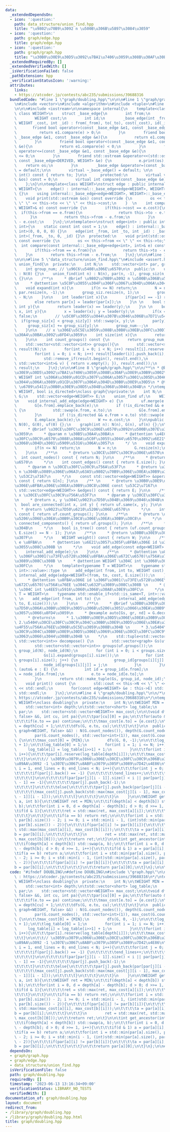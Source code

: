 ```yaml
---
data:
  _extendedDependsOn:
  - icon: ':question:'
    path: data_structure/union_find.hpp
    title: "\u9802\u70B9\u3092 n \u500B\u306B\u5897\u3084\u3059"
  - icon: ':question:'
    path: graph/edge.hpp
    title: graph/edge.hpp
  - icon: ':question:'
    path: graph/graph.hpp
    title: "\u30B0\u30E9\u30D5\u3092\u7BA1\u7406\u3059\u308B\u30AF\u30E9\u30B9\u3002"
  _extendedRequiredBy: []
  _extendedVerifiedWith: []
  _isVerificationFailed: false
  _pathExtension: hpp
  _verificationStatusIcon: ':warning:'
  attributes:
    links:
    - https://atcoder.jp/contests/abc235/submissions/39688316
  bundledCode: "#line 1 \"graph/doubling.hpp\"\n\n\n#line 1 \"graph/graph.hpp\"\n\n\
    \n#include <vector>\n#include <algorithm>\n#include <tuple>\n#line 1 \"graph/edge.hpp\"\
    \n\n\n#include <iostream>\n\nnamespace internal{\n    template<class DERIVED,\
    \ class WEIGHT>\n    struct _base_edge{\n        int from;\n        int to;\n\
    \        WEIGHT cost;\n        int id;\n        _base_edge(int _from, int _to,\
    \ WEIGHT _cost, int _id) : from(_from), to(_to), cost(_cost), id(_id) {}\n\n \
    \       friend bool operator>(const _base_edge &e1, const _base_edge &e){\n  \
    \          return e1.compare(e) > 0;\n        }\n        friend bool operator>=(const\
    \ _base_edge &e1, const _base_edge &e){\n            return e1.compare(e) >= 0;\n\
    \        }\n        friend bool operator<(const _base_edge &e1, const _base_edge\
    \ &e){\n            return e1.compare(e) < 0;\n        }\n        friend bool\
    \ operator<=(const _base_edge &e1, const _base_edge &e){\n            return e1.compare(e)\
    \ <= 0;\n        }\n        friend std::ostream &operator<<(std::ostream &os,\
    \ const _base_edge<DERIVED, WEIGHT> &e) {\n            e.print(os);\n        \
    \    return os;\n        }\n        _base_edge &operator=(const _base_edge &e)\
    \ = default;\n\n        virtual ~_base_edge() = default; \n\n        operator\
    \ int() const { return to; }\n\n      protected:\n        virtual void print(std::ostream\
    \ &os) const = 0;\n        virtual int compare(const _base_edge &e) const = 0;\n\
    \    };\n}\n\ntemplate<class WEIGHT>\nstruct edge : public internal::_base_edge<edge<WEIGHT>,\
    \ WEIGHT>{\n    edge() : internal::_base_edge<edge<WEIGHT>, WEIGHT>(0, 0, 0, 0)\
    \ {}\n    using internal::_base_edge<edge<WEIGHT>, WEIGHT>::_base_edge;\n  protected:\n\
    \    void print(std::ostream &os) const override {\n        os << this->from <<\
    \ \" \" << this->to << \" \" << this->cost;\n    }  \n    int compare(const internal::_base_edge<edge<WEIGHT>,\
    \ WEIGHT>& e) const override {\n        if(this->cost == e.cost){\n          \
    \  if(this->from == e.from){\n                return this->to - e.to;\n      \
    \      }\n            return this->from - e.from;\n        }\n        return this->cost\
    \ - e.cost;\n    }\n};\n\ntemplate<>\nstruct edge<int> : public internal::_base_edge<edge<int>,\
    \ int>{\n    static const int cost = 1;\n    edge() : internal::_base_edge<edge<int>,\
    \ int>(0, 0, 0, 0) {}\n    edge(int _from, int _to, int _id) : _base_edge<edge<int>,\
    \ int>(_from, _to, 0, _id) {}\n  protected:\n    void print(std::ostream &os)\
    \ const override {\n        os << this->from << \" \" << this->to;\n    }\n  \
    \  int compare(const internal::_base_edge<edge<int>, int>& e) const override {\n\
    \        if(this->from == e.from){\n            return this->to - e.to;\n    \
    \    }\n        return this->from - e.from;\n    }\n};\n\n\n#line 1 \"data_structure/union_find.hpp\"\
    \n\n\n#line 5 \"data_structure/union_find.hpp\"\n#include <assert.h>\n\nclass\
    \ union_find{\n  private:\n    int N;\n    std::vector<int> par, group_siz;\n\
    \    int group_num; // \u96C6\u5408\u306E\u6570\n\n  public:\n    union_find()\
    \ : N(0) {}\n    union_find(int n) : N(n), par(n, -1), group_siz(n, 1), group_num(n)\
    \ {}\n\n    /**\n     * @brief \u9802\u70B9\u3092 n \u500B\u306B\u5897\u3084\u3059\
    \n     * @attention \u5C0F\u3055\u304F\u306F\u3067\u304D\u306A\u3044\n     */\n\
    \    void expand(int n){\n        if(n <= N) return;\n        N = n;\n       \
    \ par.resize(n, -1);\n        group_siz.resize(n, 1);\n        group_num += n\
    \ - N;\n    }\n\n    int leader(int x){\n        if(par[x] == -1) return x;\n\
    \        else return par[x] = leader(par[x]);\n    }\n \n    bool same(int x,\
    \ int y){\n        return leader(x) == leader(y);\n    }\n \n    bool merge(int\
    \ x, int y){\n        x = leader(x); y = leader(y);\n        if(x == y) return\
    \ false;\n        // \u5C0F\u3055\u3044\u307B\u3046\u306B\u7D71\u5408\n      \
    \  if(group_siz[x] < group_siz[y]) std::swap(x, y);\n        par[y] = x;\n   \
    \     group_siz[x] += group_siz[y];\n        group_num--;\n        return true;\n\
    \    }\n\n    // x \u306E\u5C5E\u3059\u308B\u30B0\u30EB\u30FC\u30D7\u306E\u30B5\
    \u30A4\u30BA\u3092\u8FD4\u3059\n    int size(int x){\n        return group_siz[leader(x)];\n\
    \    }\n\n    int count_groups() const {\n        return group_num;\n    }\n\n\
    \    std::vector<std::vector<int>> groups(){\n        std::vector<std::vector<int>>\
    \ result(N);\n        for(int i = 0; i < N; i++) result[i].reserve(group_siz[i]);\n\
    \        for(int i = 0; i < N; i++) result[leader(i)].push_back(i);\n        result.erase(\n\
    \            std::remove_if(result.begin(), result.end(),\n            [&](const\
    \ std::vector<int>& v) { return v.empty(); }), result.end());\n        return\
    \ result;\n    }\n};\n\n\n#line 8 \"graph/graph.hpp\"\n\n/**\n * @brief \u30B0\
    \u30E9\u30D5\u3092\u7BA1\u7406\u3059\u308B\u30AF\u30E9\u30B9\u3002\n * @tparam\
    \ WEIGHT int \u306A\u3089\u91CD\u307F\u306A\u3057\u3001\u305D\u3046\u3067\u306A\
    \u3044\u306A\u3089\u91CD\u307F\u3064\u304D\u30B0\u30E9\u30D5\n * @tparam is_directed\
    \ \u6709\u5411\u30B0\u30E9\u30D5\u304B\u3068\u3046\u304B\n */\ntemplate <typename\
    \ WEIGHT, bool is_directed>\nclass graph{\nprivate:\n    int N;\n    std::vector<std::vector<edge<WEIGHT>>>\
    \ G;\n    std::vector<edge<WEIGHT>> E;\n    union_find uf;\n    WEIGHT W = 0;\n\
    \n    void internal_add_edge(edge<WEIGHT> e) {\n        uf.merge(e.from, e.to);\n\
    \        G[e.from].emplace_back(e);\n        if (!is_directed && e.from != e.to)\
    \ {\n            std::swap(e.from, e.to);\n            G[e.from].emplace_back(e);\n\
    \        }\n        if (!is_directed && e.from > e.to) std::swap(e.from, e.to);\n\
    \        E.emplace_back(e);\n        W += e.cost;\n    }\n\npublic:\n    graph():\
    \ N(0), G(0), uf(0) {};\n    graph(int n): N(n), G(n), uf(n) {};\n\n    /**\n\
    \     * @brief \u30CE\u30FC\u30C9\u306E\u6570\u3092n\u500B\u307E\u3067\u5897\u3084\
    \u3059\n     * @param n \u30B5\u30A4\u30BA\n     * @attention \u4ECA\u306E\u30CE\
    \u30FC\u30C9\u6570\u3088\u308A\u5C0F\u3055\u3044\u6570\u3092\u6E21\u3057\u305F\
    \u3068\u304D\u3001\u5909\u5316\u306A\u3057\n     */ \n    void expand(int n) {\n\
    \        if(n <= N) return;\n        N = n;\n        G.resize(n);\n        uf.expand(n);\n\
    \    }\n\n    /**\n     * @return \u30CE\u30FC\u30C9\u306E\u6570\n     */\n  \
    \  int count_nodes() const { return N; }\n\n    /**\n     * @return \u8FBA\u306E\
    \u6570\n     */\n    int count_edges() const { return E.size(); }\n\n    /** \n\
    \     * @param n \u30CE\u30FC\u30C9\u756A\u53F7\n     * @return \u30CE\u30FC\u30C9\
    \ n \u304B\u3089\u306E\u96A3\u63A5\u9802\u70B9\u306E\u30EA\u30B9\u30C8\u306E const\
    \ \u53C2\u7167\n     */\n    const std::vector<edge<WEIGHT>> &operator[](int n)\
    \ const { return G[n]; }\n\n    /** \n     * @return \u30B0\u30E9\u30D5\u5168\u4F53\
    \u306E\u8FBA\u306E\u30EA\u30B9\u30C8\u306E const \u53C2\u7167\n     */\n    const\
    \ std::vector<edge<WEIGHT>> &edges() const { return E; }\n\n    /**\n     * @param\
    \ x \u30CE\u30FC\u30C9\u756A\u53F7\n     * @param y \u30CE\u30FC\u30C9\u756A\u53F7\
    \n     * @return x, y \u304C\u9023\u7D50\u304B\u3069\u3046\u304B\n     */\n  \
    \  bool are_connected(int x, int y) { return uf.same(x, y); }\n\n    /**\n   \
    \  * @return \u9023\u7D50\u6210\u5206\u306E\u6570\n     */\n    int count_connected_components()\
    \ const { return uf.count_groups(); }\n\n    /**\n     * @return \u9023\u7D50\u6210\
    \u5206\u306E\u30EA\u30B9\u30C8\u306E\u30EA\u30B9\u30C8\n     */\n    std::vector<std::vector<int>>\
    \ connected_components() { return uf.groups(); }\n\n    /**\n     * @return \u6728\
    \u304B\n     */\n    bool is_tree() const { return (uf.count_groups() == 1 &&\
    \ E.size() == N - 1); }\n\n    /**\n     * @return \u30B0\u30E9\u30D5\u306E\u91CD\
    \u307F\n     */\n    WEIGHT weight() const { return W; }\n\n    /**\n     * @param\
    \ e \u8FBA\n     * @attention \u6E21\u3057\u305F\u8FBA\u306E id \u306F\u4FDD\u6301\
    \u3055\u308C\u308B \n     */\n    void add_edge(const edge<WEIGHT> &e){\n    \
    \    internal_add_edge(e);\n    }\n\n    /**\n     * @attention \u8FBA\u306E id\
    \ \u306F\u3001(\u73FE\u5728\u306E\u8FBA\u306E\u672C\u6570)\u756A\u76EE \u304C\u632F\
    \u3089\u308C\u308B \n     * @attention WEIGHT \u304C int \u3060\u3068\u30A8\u30E9\
    \u30FC\n     */\n    template<typename T = WEIGHT>\n    typename std::enable_if<!std::is_same<T,\
    \ int>::value>::type \n    add_edge(int from, int to, WEIGHT cost) {\n       \
    \ internal_add_edge(edge<WEIGHT>(from, to, cost, E.size()));\n    }\n\n    /**\n\
    \     * @attention \u8FBA\u306E id \u306F\u3001(\u73FE\u5728\u306E\u8FBA\u306E\
    \u672C\u6570)\u756A\u76EE \u304C\u632F\u3089\u308C\u308B \n     * @attention WEIGHT\
    \ \u304C int \u4EE5\u5916\u3060\u3068\u30A8\u30E9\u30FC\n     */\n    template<typename\
    \ T = WEIGHT>\n    typename std::enable_if<std::is_same<T, int>::value>::type\
    \ \n    add_edge(int from, int to) {\n        internal_add_edge(edge<int>(from,\
    \ to, E.size()));\n    }\n\n    /**\n     * @brief \u30B0\u30E9\u30D5\u3092\u9023\
    \u7D50\u306A\u30B0\u30E9\u30D5\u306B\u5206\u3051\u3066\u30EA\u30B9\u30C8\u306B\
    \u3057\u3066\u8FD4\u3059\n     * @example auto[Gs, gr, nd] = G.decompose();\n\
    \     * @returns\n     * 1.\u30B0\u30E9\u30D5\u306E\u30EA\u30B9\u30C8 \n     *\
    \ 2.\u5404\u30CE\u30FC\u30C9\u304C\u30B0\u30E9\u30D5\u306E\u30EA\u30B9\u30C8\u306E\
    \u4F55\u756A\u76EE\u306B\u5C5E\u3059\u308B\u304B \n     * 3.\u5404\u30CE\u30FC\
    \u30C9\u304C\u30B0\u30E9\u30D5\u306E\u3069\u306E\u30CE\u30FC\u30C9\u306B\u306A\
    \u3063\u3066\u3044\u308B\u304B \n    */\n    std::tuple<std::vector<graph>, std::vector<int>,\
    \ std::vector<int>> decompose() {\n        std::vector<graph> Gs(uf.count_groups());\n\
    \        std::vector<std::vector<int>> groups(uf.groups());\n        std::vector<int>\
    \ group_id(N), node_id(N);\n        for (int i = 0; i < groups.size(); i++) {\n\
    \            Gs[i].expand(groups[i].size());\n            for (int j = 0; j <\
    \ groups[i].size(); j++) {\n                group_id[groups[i][j]] = i;\n    \
    \            node_id[groups[i][j]] = j;\n            }\n        }\n        for\
    \ (auto& e : E) {\n            int id = group_id[e.from];\n            e.from\
    \ = node_id[e.from];\n            e.to = node_id[e.to];\n            Gs[id].add_edge(e);\n\
    \        }\n        return std::make_tuple(Gs, group_id, node_id);\n    }\n\n\
    \    void print() const {\n        std::cout << this->N << \" \" << this->E.size()\
    \ << std::endl;\n        for(const edge<WEIGHT> &e : this->E) std::cout << e <<\
    \ std::endl;\n    }\n};\n\n\n#line 4 \"graph/doubling.hpp\"\n\n/*\n * verify :\
    \ https://atcoder.jp/contests/abc235/submissions/39688316\n*/\ntemplate<typename\
    \ WEIGHT>\nclass doubling{\n  private:\n    int N;\n\tWEIGHT MIN = std::numeric_limits<WEIGHT>::min();\n\
    \    std::vector<int> depth;\n\tstd::vector<short> log_table;\n    std::vector<std::vector<int>>\
    \ par;\n    std::vector<std::vector<WEIGHT>> max_cost;\n\n\tvoid dfs(const graph<WEIGHT,\
    \ false> &G, int cu, int pa){\n\t\tpar[cu][0] = pa;\n\t\tfor(auto &e : G[cu]){\n\
    \t\t\tif(e.to == pa) continue;\n\t\t\tmax_cost[e.to] = {e.cost};\n\t\t\tdepth[e.to]\
    \ = depth[cu] + 1;\n\t\t\tdfs(G, e.to, cu);\n\t\t}\n\t}\n\n  public:\n    doubling(const\
    \ graph<WEIGHT, false> &G) : N(G.count_nodes()), depth(G.count_nodes(), 0),\n\
    \        par(G.count_nodes(), std::vector<int>(1)), max_cost(G.count_nodes())\
    \ {\n\n\t\tmax_cost[0] = {MIN};\n        dfs(G, 0, -1);\n\n\t\tlog_table.resize(N\
    \ + 1);\n\t\tlog_table[0] = 1;\n        for(int i = 1; i <= N; i++){\n       \
    \     log_table[i] = log_table[i>>1] + 1;\n        }\n\t\tfor(int i = 0; i < N;\
    \ i++){\n\t\t\tpar[i].reserve(log_table[depth[i]]);\n\t\t\tmax_cost[i].reserve(log_table[depth[i]]);\n\
    \t\t}\n\n\t\t// \u3059\u3079\u3066\u306E\u30CE\u30FC\u30C9\u306B\u3064\u3044\u3066\
    \u89AA\u3092 -1 \u307E\u3067\u8ABF\u3079\u305F\u3089\u7D42\u4E86\n\t\tfor(int\
    \ i = 1, end_lines = 0; end_lines < N; i++){\n\t\t\tfor(int j = 0; j < N; j++){\n\
    \t\t\t\tif(par[j].back() == -1) {\n\t\t\t\t\tend_lines++;\n\t\t\t\t\tcontinue;\n\
    \t\t\t\t}\n\n\t\t\t\tif(par[par[j][i - 1]].size() < i || par[par[j][i - 1]][i\
    \ - 1] == -1){\n\t\t\t\t\tpar[j].push_back(-1);\n                    max_cost[j].push_back(MIN);\n\
    \t\t\t\t}\n\t\t\t\telse{\n\t\t\t\t\tpar[j].push_back(par[par[j][i - 1]][i - 1]);\n\
    \t\t\t\t\tmax_cost[j].push_back(std::max(max_cost[j][i - 1], max_cost[par[j][i\
    \ - 1]][i - 1]));\n\t\t\t\t}\n\t\t\t}\n\t\t}\n    }\n\n\tWEIGHT get_max_cost(int\
    \ a, int b){\n\t\tWEIGHT ret = MIN;\n\t\tif(depth[a] < depth[b]) std::swap(a,\
    \ b);\n\t\tfor(int i = 0, d = depth[a] - depth[b]; d > 0; d >>= 1, i++){\n\t\t\
    \tif(d & 1){\n\t\t\t\tret = std::max(ret, max_cost[a][i]);\n\t\t\t\ta = par[a][i];\n\
    \t\t\t}\n\t\t}\n\t\tif(a == b) return ret;\n\n\t\tfor(int i = std::min(par[a].size(),\
    \ par[b].size()) - 2; i >= 0; i = std::min(i - 1, (int)std::min(par[a].size(),\
    \ par[b].size()) - 2)){\n\t\t\tif(par[a][i] != par[b][i]){\n\t\t\t\tret = std::max(ret,\
    \ std::max(max_cost[a][i], max_cost[b][i]));\n\t\t\t\ta = par[a][i];\n\t\t\t\t\
    b = par[b][i];\n\t\t\t}\n\t\t}\n        ret = std::max(ret, std::max(max_cost[a][0],\
    \ max_cost[b][0]));\n\t\treturn ret;\n\t}\n\n\tint get_ancestor(int a, int b){\n\
    \t\tif(depth[a] < depth[b]) std::swap(a, b);\n\t\tfor(int i = 0, d = depth[a]\
    \ - depth[b]; d > 0; d >>= 1, i++){\n\t\t\tif(d & 1) a = par[a][i];\n\t\t}\n\t\
    \tif(a == b) return a;\n\n\t\tfor(int i = std::min(par[a].size(), par[b].size())\
    \ - 2; i >= 0; i = std::min(i - 1, (int)std::min(par[a].size(), par[b].size())\
    \ - 2)){\n\t\t\tif(par[a][i] != par[b][i]){\n\t\t\t\ta = par[a][i];\n\t\t\t\t\
    b = par[b][i];\n\t\t\t}\n\t\t}\n\t\treturn par[a][0];\n\t}\n};\n\n\n"
  code: "#ifndef DOUBLING\n#define DOUBLING\n#include \"graph.hpp\"\n\n/*\n * verify\
    \ : https://atcoder.jp/contests/abc235/submissions/39688316\n*/\ntemplate<typename\
    \ WEIGHT>\nclass doubling{\n  private:\n    int N;\n\tWEIGHT MIN = std::numeric_limits<WEIGHT>::min();\n\
    \    std::vector<int> depth;\n\tstd::vector<short> log_table;\n    std::vector<std::vector<int>>\
    \ par;\n    std::vector<std::vector<WEIGHT>> max_cost;\n\n\tvoid dfs(const graph<WEIGHT,\
    \ false> &G, int cu, int pa){\n\t\tpar[cu][0] = pa;\n\t\tfor(auto &e : G[cu]){\n\
    \t\t\tif(e.to == pa) continue;\n\t\t\tmax_cost[e.to] = {e.cost};\n\t\t\tdepth[e.to]\
    \ = depth[cu] + 1;\n\t\t\tdfs(G, e.to, cu);\n\t\t}\n\t}\n\n  public:\n    doubling(const\
    \ graph<WEIGHT, false> &G) : N(G.count_nodes()), depth(G.count_nodes(), 0),\n\
    \        par(G.count_nodes(), std::vector<int>(1)), max_cost(G.count_nodes())\
    \ {\n\n\t\tmax_cost[0] = {MIN};\n        dfs(G, 0, -1);\n\n\t\tlog_table.resize(N\
    \ + 1);\n\t\tlog_table[0] = 1;\n        for(int i = 1; i <= N; i++){\n       \
    \     log_table[i] = log_table[i>>1] + 1;\n        }\n\t\tfor(int i = 0; i < N;\
    \ i++){\n\t\t\tpar[i].reserve(log_table[depth[i]]);\n\t\t\tmax_cost[i].reserve(log_table[depth[i]]);\n\
    \t\t}\n\n\t\t// \u3059\u3079\u3066\u306E\u30CE\u30FC\u30C9\u306B\u3064\u3044\u3066\
    \u89AA\u3092 -1 \u307E\u3067\u8ABF\u3079\u305F\u3089\u7D42\u4E86\n\t\tfor(int\
    \ i = 1, end_lines = 0; end_lines < N; i++){\n\t\t\tfor(int j = 0; j < N; j++){\n\
    \t\t\t\tif(par[j].back() == -1) {\n\t\t\t\t\tend_lines++;\n\t\t\t\t\tcontinue;\n\
    \t\t\t\t}\n\n\t\t\t\tif(par[par[j][i - 1]].size() < i || par[par[j][i - 1]][i\
    \ - 1] == -1){\n\t\t\t\t\tpar[j].push_back(-1);\n                    max_cost[j].push_back(MIN);\n\
    \t\t\t\t}\n\t\t\t\telse{\n\t\t\t\t\tpar[j].push_back(par[par[j][i - 1]][i - 1]);\n\
    \t\t\t\t\tmax_cost[j].push_back(std::max(max_cost[j][i - 1], max_cost[par[j][i\
    \ - 1]][i - 1]));\n\t\t\t\t}\n\t\t\t}\n\t\t}\n    }\n\n\tWEIGHT get_max_cost(int\
    \ a, int b){\n\t\tWEIGHT ret = MIN;\n\t\tif(depth[a] < depth[b]) std::swap(a,\
    \ b);\n\t\tfor(int i = 0, d = depth[a] - depth[b]; d > 0; d >>= 1, i++){\n\t\t\
    \tif(d & 1){\n\t\t\t\tret = std::max(ret, max_cost[a][i]);\n\t\t\t\ta = par[a][i];\n\
    \t\t\t}\n\t\t}\n\t\tif(a == b) return ret;\n\n\t\tfor(int i = std::min(par[a].size(),\
    \ par[b].size()) - 2; i >= 0; i = std::min(i - 1, (int)std::min(par[a].size(),\
    \ par[b].size()) - 2)){\n\t\t\tif(par[a][i] != par[b][i]){\n\t\t\t\tret = std::max(ret,\
    \ std::max(max_cost[a][i], max_cost[b][i]));\n\t\t\t\ta = par[a][i];\n\t\t\t\t\
    b = par[b][i];\n\t\t\t}\n\t\t}\n        ret = std::max(ret, std::max(max_cost[a][0],\
    \ max_cost[b][0]));\n\t\treturn ret;\n\t}\n\n\tint get_ancestor(int a, int b){\n\
    \t\tif(depth[a] < depth[b]) std::swap(a, b);\n\t\tfor(int i = 0, d = depth[a]\
    \ - depth[b]; d > 0; d >>= 1, i++){\n\t\t\tif(d & 1) a = par[a][i];\n\t\t}\n\t\
    \tif(a == b) return a;\n\n\t\tfor(int i = std::min(par[a].size(), par[b].size())\
    \ - 2; i >= 0; i = std::min(i - 1, (int)std::min(par[a].size(), par[b].size())\
    \ - 2)){\n\t\t\tif(par[a][i] != par[b][i]){\n\t\t\t\ta = par[a][i];\n\t\t\t\t\
    b = par[b][i];\n\t\t\t}\n\t\t}\n\t\treturn par[a][0];\n\t}\n};\n\n#endif\n"
  dependsOn:
  - graph/graph.hpp
  - graph/edge.hpp
  - data_structure/union_find.hpp
  isVerificationFile: false
  path: graph/doubling.hpp
  requiredBy: []
  timestamp: '2023-06-13 13:16:34+09:00'
  verificationStatus: LIBRARY_NO_TESTS
  verifiedWith: []
documentation_of: graph/doubling.hpp
layout: document
redirect_from:
- /library/graph/doubling.hpp
- /library/graph/doubling.hpp.html
title: graph/doubling.hpp
---
```

